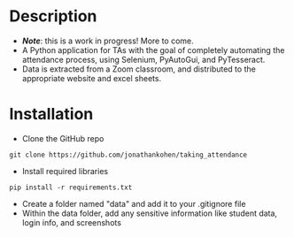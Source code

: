 # Description

-   **_Note_**: this is a work in progress! More to come.
-   A Python application for TAs with the goal of completely automating the attendance process, using Selenium, PyAutoGui, and PyTesseract.
-   Data is extracted from a Zoom classroom, and distributed to the appropriate website and excel sheets.

# Installation

-   Clone the GitHub repo

`git clone https://github.com/jonathankohen/taking_attendance`

-   Install required libraries

`pip install -r requirements.txt`

-   Create a folder named "data" and add it to your .gitignore file
-   Within the data folder, add any sensitive information like student data, login info, and screenshots
